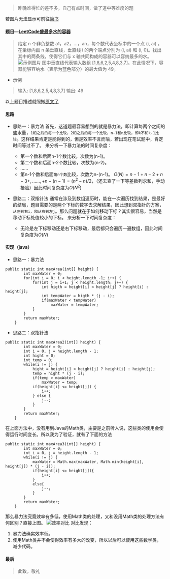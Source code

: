 > 昨晚难得忙的差不多，自己有点时间，做了道中等难度的题

<!-- more -->
若图片无法显示可前往[简书](https://www.jianshu.com/p/53691de23289)
#### 题目—[LeetCode盛最多水的容器](https://leetcode-cn.com/problems/container-with-most-water/)
> 给定 n 个非负整数 a1，a2，...，an，每个数代表坐标中的一个点 (i, ai) 。在坐标内画 n 条垂直线，垂直线 i 的两个端点分别为 (i, ai) 和 (i, 0)。找出其中的两条线，使得它们与 x 轴共同构成的容器可以容纳最多的水。
![示例图片](https://aliyun-lc-upload.oss-cn-hangzhou.aliyuncs.com/aliyun-lc-upload/uploads/2018/07/25/question_11.jpg)
>图中垂直线代表输入数组 [1,8,6,2,5,4,8,3,7]。在此情况下，容器能够容纳水（表示为蓝色部分）的最大值为 49。

- 示例
> 输入: [1,8,6,2,5,4,8,3,7]
> 输出: 49

以上题目描述就照搬[原文了](https://leetcode-cn.com/problems/container-with-most-water/)
#### 思路
* 思路一：暴力法
首先，这道题最容易想到的就是暴力法，即计算每两个之间的盛水量，`1和之后的每一个比较，2和之后的每一个比较，n-1和n比较，即k不和k-1比较`。这样结果肯定是能得到的，但是效率不言而喻，若出现在笔试题中，肯定时间等过不了。
来分析一下暴力法的时间复杂度：
	- 第一个数和后面n-1个数比较，次数为(n-1)。
	- 第二个数和后面n-2个数比较，次数为(n-2)。
	- ......
	- 第n-1个数和后面`第n个数`比较，次数为n-(n-1)。
$O(N) = n-1 + n-2 + n-3 +,......,+n-(n-1) = (n^2-n)/2$，（还去查了一下等差数列求和，手动捂脸）因此时间复杂度为$O(N^2)$

* 思路二：双指针法
通常在涉及到数组遍历时，能在一次遍历找到结果，是最好的结局，题目需要的是两个下标的数字去求解结果，因此想到双指针的方案，`从左到右i，和从右到左j`。那么问题就在于如何移动下标？其实很容易，当然是移动下标处值较小的下标。
来分析一下时间复杂度：
	- 无论是左下标移动还是右下标移动，最后都只会遍历一遍数组，因此时间复杂度为$O(N)$

#### 实现（java）
- 思路一：暴力法
```
public static int maxArea(int[] height) {
        int maxWater = 0;
        for(int i = 0; i < height.length -1; i++) {
            for(int j = i+1; j < height.length; j++) {
                int higth = height[i] < height[j] ? height[i] : height[j];
                int tempWater = higth * (j - i);
                if(maxWater < tempWater)
                    maxWater = tempWater;
            }
        }
        return maxWater;
    }
```
- 思路二：双指针法
```
public static int maxArea2(int[] height) {
        int maxWater = 0;
        int i = 0, j = height.length - 1;
        int hight = 0;
        int temp = 0;
        while(i != j) {
            hight = height[i] < height[j] ? height[i] : height[j];
            temp = hight * (j - i);
            if(temp > maxWater)
                maxWater = temp;
            if(height[i] <= height[j]) {
                i++;
            } else {
                j--;
            }
        }
        return maxWater;
    }
```
在上面方法中，没有用到Java的Math类，主要是之前听人说，这些类的使用会使得运行时间变长。所以我为了验证，就有了下面的方法
```
public static int maxArea3(int[] height) {
        int maxWater = 0;
        int i = 0, j = height.length - 1;
        while(i != j) {
            maxWater = Math.max(maxWater, Math.min(height[i], height[j]) * (j - i));
            if(height[i] <= height[j]){
                i++;
            }
            else{
                j--;
            }
        }
        return maxWater;
    }
```
那么暴力法究竟效率有多低，使用Math类的处理，又和没用Math类的处理方法有何区别？直接上图。
![效率对比](https://i.loli.net/2019/08/13/e9kGtsxwcOQmn2l.png)
对比发现：
1. 暴力法确实效率低。
2. 使用Math类并不会使得效率有多大的改变，所以以后可以使用这些数学类，减少代码。

#### 最后
> 此致，敬礼


